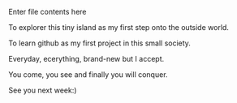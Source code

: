 Enter file contents here

To explorer this tiny island as my first step onto the outside world.

To learn github as my first project in this small society.

Everyday, ecerything, brand-new but I accept.

You come, you see and finally you will conquer.

See you next week:)

